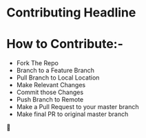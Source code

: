 # Contributing Headline

# How to Contribute:-

* Fork The Repo
* Branch to a Feature Branch
* Pull Branch to Local Location
* Make Relevant Changes
* Commit those Changes
* Push Branch to Remote
* Make a Pull Request to your master branch
* Make final PR to original master branch

:gun:
